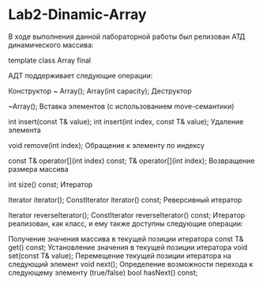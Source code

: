 # Lab2-Dinamic-Array
В ходе выполнения данной лабораторной работы был релизован АТД динамического массива:

template<typename T>
class Array final

АДТ поддерживает следующие операции:

Конструктор
~
Array();
Array(int capacity);
Деструктор

~Array();
Вставка элементов (с использованием move-семантики)

int insert(const T& value);
int insert(int index, const T& value);
Удаление элемента

void remove(int index);
Обращение к элементу по индексу

const T& operator[](int index) const;
T& operator[](int index);
Возвращение размера массива

int size() const;
Итератор

Iterator iterator();
ConstIterator iterator() const;
Реверсивный итератор

Iterator reverseIterator();
ConstIterator reverseIterator() const;
Итератор реализован, как класс, и ему также доступны следующие операции:

Получение значения массива в текущей позиции итератора
const T& get() const;
Установление значения в текущей позиции итератора
void set(const T& value);
Перемещение текущей позиции итератора на следующий элемент
void next();
Определение возможности перехода к следующему элементу (true/false)
bool hasNext() const;

